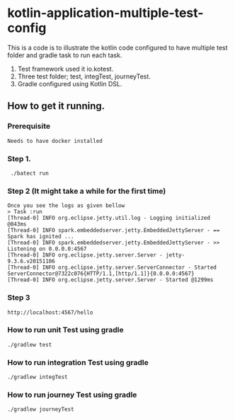 # kotlin-application-multiple-test-config
This is a code is to illustrate the kotlin code configured to have multiple test folder and gradle task to run each task.
1. Test framework used it io.kotest.
2. Three test folder; test, integTest, journeyTest.
3. Gradle configured using Kotlin DSL.
## How to get it running.

### Prerequisite 
```
Needs to have docker installed
```

### Step 1.
```
 ./batect run

```
### Step 2 (It might take a while for the first time)

```
Once you see the logs as given bellow
> Task :run
[Thread-0] INFO org.eclipse.jetty.util.log - Logging initialized @843ms
[Thread-0] INFO spark.embeddedserver.jetty.EmbeddedJettyServer - == Spark has ignited ...
[Thread-0] INFO spark.embeddedserver.jetty.EmbeddedJettyServer - >> Listening on 0.0.0.0:4567
[Thread-0] INFO org.eclipse.jetty.server.Server - jetty-9.3.6.v20151106
[Thread-0] INFO org.eclipse.jetty.server.ServerConnector - Started ServerConnector@7322c076{HTTP/1.1,[http/1.1]}{0.0.0.0:4567}
[Thread-0] INFO org.eclipse.jetty.server.Server - Started @1299ms

```

### Step 3

```
http://localhost:4567/hello
```

### How to run unit Test using gradle

```
./gradlew test       
```

### How to run integration Test using gradle

```
./gradlew integTest       
```

### How to run journey Test using gradle

```
./gradlew journeyTest       
```


